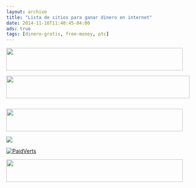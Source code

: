 ```yaml
---
layout: archive
title: "Lista de sitios para ganar dinero en internet"
date: 2014-11-16T11:40:45-04:00
ads: true
tags: [dinero-gratis, free-money, ptc]
---
```



<a target="_blank" href="http://www.cashbux.info/index.php?view=register&ref=lifenbiz"><img src="http://www.cashbux.info/images/banner1.gif" border="0" width="468" height="60" /></a>

<a target="_blank" href="http://www.scarlet-clicks.info/?ref=lifenbiz"><img src="http://www.scarlet-clicks.info/banners/banner1.png" border="0" width="486" height="60" /></a>

<a href="http://buxp.org/?r=lifenbiz"><img src="http://buxp.org/images/promote/advertise_banner_468x60.gif" alt="" />

<a href="http://www.neobux.com/?r=lifenbiz"><img src="http://images.neobux.com/imagens/banner9.gif" width="468" height="60"></a>

<a href="http://www.clixsense.com/?6930063" target="_blank"><img src="http://csstatic.com/banners/clixsense_gpt300x250a.png" border="0"></a>

<a href="https://www.paidverts.com/ref/lifenbiz"><img title="Join PaidVerts NOW!" alt="PaidVerts" src="https://www.paidverts.com/banners/pv/728x90_3.gif" /></a>

<a target="_blank" href="http://www.payadoo.com/?ref=lifenbiz"><img src="http://www.payadoo.com/banners/banner1.gif" border="0" width="468" height="60" /></a>

<script type="text/javascript" src="//s3.amazonaws.com/downloads.mailchimp.com/js/signup-forms/popup/embed.js" data-dojo-config="usePlainJson: true, isDebug: false"></script><script type="text/javascript">require(["mojo/signup-forms/Loader"], function(L) { L.start({"baseUrl":"mc.us1.list-manage.com","uuid":"7987ab5b26087fe1f2e86fe1b","lid":"8617f1ec22"}) })</script>
